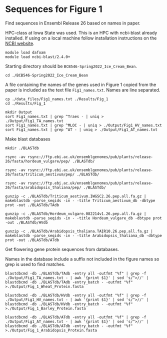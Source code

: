 # Sequences for Figure 1

Find sequences in Ensembl Release 26 based on names in paper.

HPC-class at Iowa State was used. This is an HPC with ncbi-blast already installed. If using on a local machine follow installation instructions on  the [NCBI website](https://blast.ncbi.nlm.nih.gov/Blast.cgi?PAGE_TYPE=BlastDocs&DOC_TYPE=Download).

```
module load dafoam
module load ncbi-blast/2.4.0+
```
Starting directory should be `BCB546-Spring2022_Ice_Cream_Bean`.
```
cd ./BCB546-Spring2022_Ice_Cream_Bean
```
A file containing the names of the genes used in Figure 1 copied from the paper is included as the text file `Fig1_names.txt`. Names are line separated.
```
cp ./data_files/Fig1_names.txt ./Results/Fig_1
cd ./Results/Fig_1

mkdir Output
sort Fig1_names.txt | grep ^Traes - | uniq > ./Output/Fig1_TA_names.txt
sort Fig1_names.txt | grep ^MLOC - | uniq > ./Output/Fig1_HV_names.txt
sort Fig1_names.txt | grep ^AT - | uniq > ./Output/Fig1_AT_names.txt
```
Make blast databases
```
mkdir ./BLASTdb

rsync -av rsync://ftp.ebi.ac.uk/ensemblgenomes/pub/plants/release-26/fasta/hordeum_vulgare/pep/ ./BLASTdb/

rsync -av rsync://ftp.ebi.ac.uk/ensemblgenomes/pub/plants/release-26/fasta/triticum_aestivum/pep/ ./BLASTdb/

rsync -av rsync://ftp.ebi.ac.uk/ensemblgenomes/pub/plants/release-26/fasta/arabidopsis_thaliana/pep/ ./BLASTdb/

gunzip -c ./BLASTdb/Triticum_aestivum.IWGSC2.26.pep.all.fa.gz | makeblastdb -parse_seqids -in - -title Triticum_aestivum_db -dbtype prot -out ./BLASTdb/TAdb

gunzip -c ./BLASTdb/Hordeum_vulgare.082214v1.26.pep.all.fa.gz | makeblastdb -parse_seqids -in - -title Hordeum_vulgare_db -dbtype prot -out ./BLASTdb/HVdb

gunzip -c ./BLASTdb/Arabidopsis_thaliana.TAIR10.26.pep.all.fa.gz | makeblastdb -parse_seqids -in - -title Arabidopsis_thaliana_db -dbtype prot -out ./BLASTdb/ATdb
```
Get flowering gene protein sequences from databases.

Names in the database include a suffix not included in the figure names so grep is used to find matches.
```
blastdbcmd -db ./BLASTdb/TAdb -entry all -outfmt "%f" | grep -f ./Output/Fig1_TA_names.txt - | awk '{print $1}' | sed 's/^>//' | blastdbcmd -db ./BLASTdb/TAdb -entry_batch - -outfmt "%f" >./Output/Fig_1_Wheat_Protein.fasta

blastdbcmd -db ./BLASTdb/HVdb -entry all -outfmt "%f" | grep -f ./Output/Fig1_HV_names.txt - | awk '{print $1}' | sed 's/^>//' | blastdbcmd -db ./BLASTdb/HVdb -entry_batch - -outfmt "%f" >./Output/Fig_1_Barley_Protein.fasta

blastdbcmd -db ./BLASTdb/ATdb -entry all -outfmt "%f" | grep -f ./Output/Fig1_AT_names.txt - | awk '{print $1}' | sed 's/^>//' | blastdbcmd -db ./BLASTdb/ATdb -entry_batch - -outfmt "%f" >./Output/Fig_1_Arabidopsis_Protein.fasta

